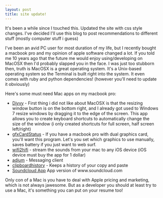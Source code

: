 ```yaml
---
layout: post 
title: site update!
---
```


<p>It's been a while since I touched this.  Updated the site with css style changes.  I've decided I'll use this blog to post recommendations to different stuff (mostly computer stuff i guess)</p>
<p>I've been an avid PC user for most duration of my life, but I recently bought a macbook pro and my opinion of apple software changed a lot.  If you told me 10 years ago that the future me would enjoy using/developing on MacOSX then I'd probably slapped you in the face.  I was just too stubborn then, truth is MacOSX is a great operating system.  It's a Unix-based operating system so the Terminal is built right into the system.  It even comes with ruby and python dependencies! (however you'll need to update it obviously)</p>
<p>Here's some must need Mac apps on my macbook pro:
	<ul>
		<li>
			<a href="http://mizage.com/">Divvy</a> - First thing i did not like about MacOSX is that the resizing window button is on the bottom right, and I already got used to Windows 7 resize windows by dragging it to the edge of the screen.  This app allows you to create keyboard shortcuts to automatically change the size of the window (i only created shortcuts for full screen, half screen left/right)
		</li>
		<li>
			<a href="http://codykrieger.com/gfxCardStatus">gfxCardStatus</a> - If you have a macbook pro with dual graphics card, you'll want this program.  Let's you set which graphics to use manually, saves battery if you just want to web surf.
		</li>
		<li>
			<a href="http://www.wifi2hifi.com/">wifi2hifi</a> - stream the sounds from your mac to any iOS device (iOS device must buy the app for 1 dollar)
		</li>
		<li>
			<a href="http://adium.im/">adium</a> - Messaging client
		</li>
		<li>
			<a href="http://itunes.apple.com/us/app/clipboard-history/id420939835?mt=12">clipboardhistory</a> - Keeps a history of your copy and paste
		</li>
		<li>
			<a href="http://itunes.apple.com/us/app/soundcloud/id412754595?mt=12">Soundcloud App</a> App version of www.soundcloud.com
		</li>
	</ul>
</p>
<p>Only con of a Mac is you have to deal with Apple pricing and marketing, which is not always jawesome.  But as a developer you should at least try to use a Mac, it's something you can put on your resume too!</p>